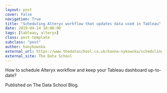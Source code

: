 ```yaml
---
layout: post
cover: False
navigation: True
title: "Scheduling Alteryx workflow that updates data used in Tableau"
date: 2019-04-14 10:00:00
tags: [tableau, alteryx]
class: post-template
subclass: "post"
author: hanykowska
external_url: https://www.thedataschool.co.uk/hanna-nykowska/scheduling-alteryx-workflow-that-updates-data-used-in-tableau/
external_site: The Data School
---
```


How to schedule Alteryx workflow and keep your Tableau dashboard up-to-date?

Published on The Data School Blog.
